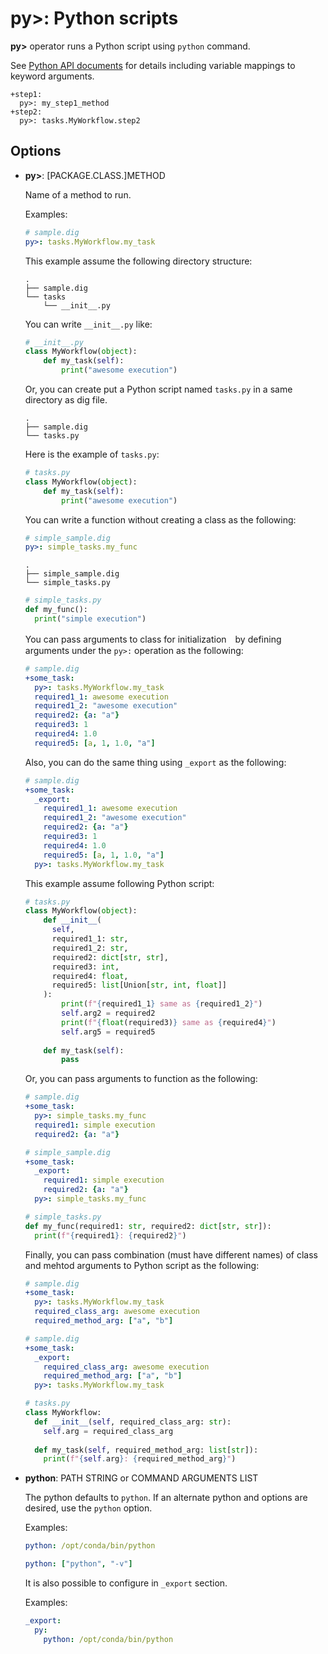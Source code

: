 # py>: Python scripts

**py>** operator runs a Python script using `python` command.

See [Python API documents](../python_api.html) for details including variable mappings to keyword arguments.

    +step1:
      py>: my_step1_method
    +step2:
      py>: tasks.MyWorkflow.step2

## Options

* **py>**: [PACKAGE.CLASS.]METHOD

  Name of a method to run.

  Examples:

  ```yaml
  # sample.dig
  py>: tasks.MyWorkflow.my_task
  ```

  This example assume the following directory structure:

  ```
  .
  ├── sample.dig
  └── tasks
      └── __init__.py
  ```

  You can write `__init__.py` like:

  ```python
  # __init__.py
  class MyWorkflow(object):
      def my_task(self):
          print("awesome execution")
  ```

  Or, you can create put a Python script named `tasks.py` in a same directory as dig file.

  ```
  .
  ├── sample.dig
  └── tasks.py
  ```

  Here is the example of `tasks.py`:

  ```python
  # tasks.py
  class MyWorkflow(object):
      def my_task(self):
          print("awesome execution")
  ```

  You can write a function without creating a class as the following:

  ```yaml
  # simple_sample.dig
  py>: simple_tasks.my_func
  ```

  ```
  .
  ├── simple_sample.dig
  └── simple_tasks.py
  ```

  ```python
  # simple_tasks.py
  def my_func():
    print("simple execution")
  ```

  You can pass arguments to class for initialization　by defining arguments under the `py>:` operation as the following:
  ```yaml
  # sample.dig
  +some_task:
    py>: tasks.MyWorkflow.my_task
    required1_1: awesome execution
    required1_2: "awesome execution"
    required2: {a: "a"}
    required3: 1
    required4: 1.0
    required5: [a, 1, 1.0, "a"]
  ```

  Also, you can do the same thing using `_export` as the following:
  ```yaml
  # sample.dig
  +some_task:
    _export:
      required1_1: awesome execution
      required1_2: "awesome execution"
      required2: {a: "a"}
      required3: 1
      required4: 1.0
      required5: [a, 1, 1.0, "a"]
    py>: tasks.MyWorkflow.my_task
  ```

  This example assume following Python script:

  ```python
  # tasks.py
  class MyWorkflow(object):
      def __init__(
        self,
        required1_1: str,
        required1_2: str,
        required2: dict[str, str],
        required3: int,
        required4: float,
        required5: list[Union[str, int, float]]
      ):
          print(f"{required1_1} same as {required1_2}")
          self.arg2 = required2
          print(f"{float(required3)} same as {required4}")
          self.arg5 = required5
      
      def my_task(self):
          pass
  ```

  Or, you can pass arguments to function as the following:

  ```yaml
  # sample.dig
  +some_task:
    py>: simple_tasks.my_func
    required1: simple execution
    required2: {a: "a"}
  ```

  ```yaml
  # simple_sample.dig
  +some_task:
    _export:
      required1: simple execution
      required2: {a: "a"}
    py>: simple_tasks.my_func
  ```

  ```python
  # simple_tasks.py
  def my_func(required1: str, required2: dict[str, str]):
    print(f"{required1}: {required2}")
  ```

  Finally, you can pass combination (must have different names) of class and mehtod arguments to Python script as the following:
  
  ```yaml
  # sample.dig
  +some_task:
    py>: tasks.MyWorkflow.my_task
    required_class_arg: awesome execution
    required_method_arg: ["a", "b"]
  ```

  ```yaml
  # sample.dig
  +some_task:
    _export:
      required_class_arg: awesome execution
      required_method_arg: ["a", "b"]
    py>: tasks.MyWorkflow.my_task
  ```

  ```python
  # tasks.py
  class MyWorkflow:
    def __init__(self, required_class_arg: str):
      self.arg = required_class_arg
    
    def my_task(self, required_method_arg: list[str]):
      print(f"{self.arg}: {required_method_arg}")
  ```


* **python**: PATH STRING or COMMAND ARGUMENTS LIST

  The python defaults to `python`. If an alternate python and options are desired, use the `python` option.

  Examples:

  ```yaml
  python: /opt/conda/bin/python
  ```

  ```yaml
  python: ["python", "-v"]
  ```

  It is also possible to configure in `_export` section.

  Examples:

  ```yaml
  _export:
    py:
      python: /opt/conda/bin/python
  ```
